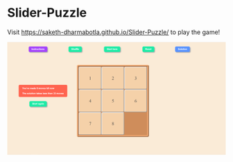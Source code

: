 # Slider-Puzzle

Visit https://saketh-dharmabotla.github.io/Slider-Puzzle/ to play the game!

<img src = "/images/Slider Puzzle.png" width = "1000">
